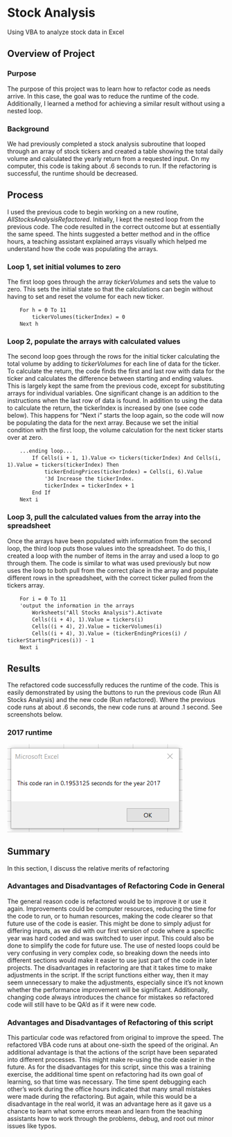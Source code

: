 # Stock Analysis
Using VBA to analyze stock data in Excel

## Overview of Project
### Purpose
The purpose of this project was to learn how to refactor code as needs arrive. In this case, the goal was to reduce the runtime of the code. Additionally, I learned a method for achieving a similar result without using a nested loop.
### Background
We had previously completed a stock analysis subroutine that looped through an array of stock tickers and created a table showing the total daily volume and calculated the yearly return from a requested input. On my computer, this code is taking about .6 seconds to run. If the refactoring is successful, the runtime should be decreased.
## Process
I used the previous code to begin working on a new routine, *AllStocksAnalysisRefactored*. Initially, I kept the nested loop from the previous code. The code resulted in the correct outcome but at essentially the same speed. The hints suggested a better method and in the office hours, a teaching assistant explained arrays visually which helped me understand how the code was populating the arrays.


### Loop 1, set initial volumes to zero
The first loop goes through the array *tickerVolumes* and sets the value to zero. This sets the initial state so that the calculations can begin without having to set and reset the volume for each new ticker.

```
    For h = 0 To 11
        tickerVolumes(tickerIndex) = 0
    Next h
```

### Loop 2, populate the arrays with calculated values
The second loop goes through the rows for the initial ticker calculating the total volume by adding to *tickerVolumes* for each line of data for the ticker. To calculate the return, the code finds the first and last row with data for the ticker and calculates the difference between starting and ending values. This is largely kept the same from the previous code, except for substituting arrays for individual variables. One significant change is an addition to the instructions when the last row of data is found. In addition to using the data to calculate the return, the tickerIndex is increased by one (see code below). This happens for “Next i” starts the loop again, so the code will now be populating the data for the next array. Because we set the initial condition with the first loop, the volume calculation for the next ticker starts over at zero.

```
    ...ending loop...
        If Cells(i + 1, 1).Value <> tickers(tickerIndex) And Cells(i, 1).Value = tickers(tickerIndex) Then
            tickerEndingPrices(tickerIndex) = Cells(i, 6).Value
            '3d Increase the tickerIndex.
            tickerIndex = tickerIndex + 1
        End If
    Next i
```

### Loop 3, pull the calculated values from the array into the spreadsheet
Once the arrays have been populated with information from the second loop, the third loop puts those values into the spreadsheet. To do this, I created a loop with the number of items in the array and used a loop to go through them. The code is similar to what was used previously but now uses the loop to both pull from the correct place in the array and populate different rows in the spreadsheet, with the correct ticker pulled from the tickers array.

```
    For i = 0 To 11
    'output the information in the arrays
        Worksheets("All Stocks Analysis").Activate
        Cells((i + 4), 1).Value = tickers(i)
        Cells((i + 4), 2).Value = tickerVolumes(i)
        Cells((i + 4), 3).Value = (tickerEndingPrices(i) / tickerStartingPrices(i)) - 1
    Next i
```

## Results
The refactored code successfully reduces the runtime of the code. This is easily demonstrated by using the buttons to run the previous code (Run All Stocks Analysis) and the new code (Run refactored). Where the previous code runs at about .6 seconds, the new code runs at around .1 second. See screenshots below.

### 2017 runtime
![Screenshot2017](https://github.com/DeliaDavila/stock-analysis/blob/main/Resources/Screenshot2017.png)



## Summary
In this section, I discuss the relative merits of refactoring

### Advantages and Disadvantages of Refactoring Code in General
The general reason code is refactored would be to improve it or use it again. Improvements could be computer resources, reducing the time for the code to run, or to human resources, making the code clearer so that future use of the code is easier. This might be done to simply adjust for differing inputs, as we did with our first version of code where a specific year was hard coded and was switched to user input. This could also be done to simplify the code for future use. The use of nested loops could be very confusing in very complex code, so breaking down the needs into different sections would make it easier to use just part of the code in later projects. 
The disadvantages in refactoring are that it takes time to make adjustments in the script. If the script functions either way, then it may seem unnecessary to make the adjustments, especially since it’s not known whether the performance improvement will be significant. Additionally, changing code always introduces the chance for mistakes so refactored code will still have to be QA’d as if it were new code.

### Advantages and Disadvantages of Refactoring of this script
This particular code was refactored from original to improve the speed.  The refactored VBA code runs at about one-sixth the speed of the original. An additional advantage is that the actions of the script have been separated into different processes. This might make re-using the code easier in the future.
As for the disadvantages for this script, since this was a training exercise, the additional time spent on refactoring had its own goal of learning, so that time was necessary. The time spent debugging each other’s work during the office hours indicated that many small mistakes were made during the refactoring. But again, while this would be a disadvantage in the real world, it was an advantage here as it gave us a chance to learn what some errors mean and learn from the teaching assistants how to work through the problems, debug, and root out minor issues like typos.

